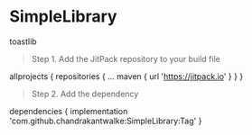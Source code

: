 # SimpleLibrary
toastlib


> Step 1. Add the JitPack repository to your build file

allprojects {
		repositories {
			...
			maven { url 'https://jitpack.io' }
		}
	}
  
  > Step 2. Add the dependency
  
  dependencies {
	        implementation 'com.github.chandrakantwalke:SimpleLibrary:Tag'
	}
